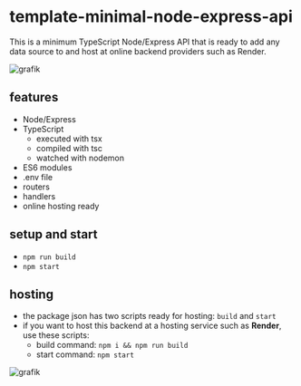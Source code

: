 # template-minimal-node-express-api

This is a minimum TypeScript Node/Express API that is ready to add any data source to and host at online backend providers such as Render.

![grafik](https://github.com/edwardtanguay/template-minimal-node-express-api/assets/446574/16c00a5d-5587-489c-8d20-bcbfd8df1c22)

## features

- Node/Express
- TypeScript
  - executed with tsx
  - compiled with tsc
  - watched with nodemon
- ES6 modules
- .env file
- routers
- handlers
- online hosting ready

## setup and start
  - `npm run build` 
  - `npm start`

## hosting

- the package json has two scripts ready for hosting: `build` and `start`
- if you want to host this backend at a hosting service such as **Render**, use these scripts:
  - build command: `npm i && npm run build`
  - start command: `npm start`

![grafik](https://github.com/edwardtanguay/template-api-node-express-typescript-es6-modules-lowdb/assets/446574/4c57128a-c648-4c9a-9c3f-509fc1fb72aa)
